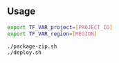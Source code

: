 ## Usage

```sh
export TF_VAR_project=[PROJECT_ID]
export TF_VAR_region=[REGION]

./package-zip.sh
./deploy.sh
```
